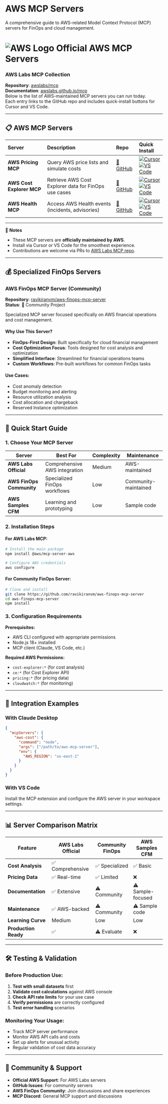 # AWS MCP Servers

A comprehensive guide to AWS-related Model Context Protocol (MCP) servers for FinOps and cloud management.

# ![AWS Logo](https://www.vectorlogo.zone/logos/amazon_aws/amazon_aws-icon.svg) Official AWS MCP Servers

### AWS Labs MCP Collection
**Repository**: [awslabs/mcp](https://github.com/awslabs/mcp)  
**Documentation**: [awslabs.github.io/mcp](https://awslabs.github.io/mcp/)  
Below is the list of AWS-maintained MCP servers you can run today.  
Each entry links to the GitHub repo and includes quick-install buttons for Cursor and VS Code.

---

## 📋 AWS MCP Servers

| Server | Description | Repo | Quick Install |
|:------|:------------|:-----|:--------------|
| **AWS Pricing MCP** | Query AWS price lists and simulate costs | [🔗 GitHub](https://github.com/awslabs/mcp/tree/main/src/aws-pricing-mcp-server) | [![Cursor](https://img.shields.io/badge/Install-Cursor-blue?logo=cursor&logoColor=white)](https://cursor.sh/mcp?source=https://github.com/awslabs/mcp/tree/main/src/aws-pricing-mcp-server) <br> [![VS Code](https://img.shields.io/badge/Install-VS%20Code-green?logo=visualstudiocode&logoColor=white)](https://marketplace.visualstudio.com/items?itemName=AWS.aws-pricing-mcp) |
| **AWS Cost Explorer MCP** | Retrieve AWS Cost Explorer data for FinOps use cases | [🔗 GitHub](https://github.com/awslabs/mcp/tree/main/src/aws-ce-mcp-server) | [![Cursor](https://img.shields.io/badge/Install-Cursor-blue?logo=cursor&logoColor=white)](https://cursor.sh/mcp?source=https://github.com/awslabs/mcp/tree/main/src/aws-ce-mcp-server) <br> [![VS Code](https://img.shields.io/badge/Install-VS%20Code-green?logo=visualstudiocode&logoColor=white)](https://marketplace.visualstudio.com/items?itemName=AWS.aws-ce-mcp) |
| **AWS Health MCP** | Access AWS Health events (incidents, advisories) | [🔗 GitHub](https://github.com/awslabs/mcp/tree/main/src/aws-health-mcp-server) | [![Cursor](https://img.shields.io/badge/Install-Cursor-blue?logo=cursor&logoColor=white)](https://cursor.sh/mcp?source=https://github.com/awslabs/mcp/tree/main/src/aws-health-mcp-server) <br> [![VS Code](https://img.shields.io/badge/Install-VS%20Code-green?logo=visualstudiocode&logoColor=white)](https://marketplace.visualstudio.com/items?itemName=AWS.aws-health-mcp) |

---

📝 **Notes**
- These MCP servers are **officially maintained by AWS**.  
- Install via Cursor or VS Code for the smoothest experience.  
- Contributions are welcome via PRs to [AWS Labs MCP repo](https://github.com/awslabs/mcp). 
---

## 💰 Specialized FinOps Servers

### AWS FinOps MCP Server (Community)
**Repository**: [ravikiranvm/aws-finops-mcp-server](https://github.com/ravikiranvm/aws-finops-mcp-server)  
**Status**: 🧪 Community Project

Specialized MCP server focused specifically on AWS financial operations and cost management.

#### Why Use This Server?
- **FinOps-First Design**: Built specifically for cloud financial management
- **Cost Optimization Focus**: Tools designed for cost analysis and optimization
- **Simplified Interface**: Streamlined for financial operations teams
- **Custom Workflows**: Pre-built workflows for common FinOps tasks

#### Use Cases:
- Cost anomaly detection
- Budget monitoring and alerting
- Resource utilization analysis
- Cost allocation and chargeback
- Reserved Instance optimization

---


## 🚀 Quick Start Guide

### 1. Choose Your MCP Server

| Server | Best For | Complexity | Maintenance |
|--------|----------|------------|-------------|
| **AWS Labs Official** | Comprehensive AWS integration | Medium | AWS-maintained |
| **AWS FinOps Community** | Specialized FinOps workflows | Low | Community-maintained |
| **AWS Samples CFM** | Learning and prototyping | Low | Sample code |

### 2. Installation Steps

#### For AWS Labs MCP:
```bash
# Install the main package
npm install @aws/mcp-server-aws

# Configure AWS credentials
aws configure
```

#### For Community FinOps Server:
```bash
# Clone and install
git clone https://github.com/ravikiranvm/aws-finops-mcp-server
cd aws-finops-mcp-server
npm install
```

### 3. Configuration Requirements

**Prerequisites:**
- AWS CLI configured with appropriate permissions
- Node.js 18+ installed
- MCP client (Claude, VS Code, etc.)

**Required AWS Permissions:**
- `cost-explorer:*` (for cost analysis)
- `ce:*` (for Cost Explorer API)
- `pricing:*` (for pricing data)
- `cloudwatch:*` (for monitoring)

---



## 🔧 Integration Examples

### With Claude Desktop
```json
{
  "mcpServers": {
    "aws-cost": {
      "command": "node",
      "args": ["/path/to/aws-mcp-server"],
      "env": {
        "AWS_REGION": "us-east-1"
      }
    }
  }
}
```

### With VS Code
Install the MCP extension and configure the AWS server in your workspace settings.

---

## 📊 Server Comparison Matrix

| Feature | AWS Labs Official | Community FinOps | AWS Samples CFM |
|---------|-------------------|------------------|-----------------|
| **Cost Analysis** | ✅ Comprehensive | ✅ Specialized | ✅ Basic |
| **Pricing Data** | ✅ Real-time | ✅ Limited | ❌ |
| **Documentation** | ✅ Extensive | ⚠️ Community | ⚠️ Sample-focused |
| **Maintenance** | ✅ AWS-backed | ⚠️ Community | ⚠️ Sample code |
| **Learning Curve** | Medium | Low | Low |
| **Production Ready** | ✅ | ⚠️ Evaluate | ❌ |

---

## 🛠️ Testing & Validation

### Before Production Use:
1. **Test with small datasets** first
2. **Validate cost calculations** against AWS console
3. **Check API rate limits** for your use case
4. **Verify permissions** are correctly configured
5. **Test error handling** scenarios

### Monitoring Your Usage:
- Track MCP server performance
- Monitor AWS API calls and costs
- Set up alerts for unusual activity
- Regular validation of cost data accuracy

---



## 🤝 Community & Support

- **Official AWS Support**: For AWS Labs servers
- **GitHub Issues**: For community servers
- **AWS FinOps Community**: Join discussions and share experiences
- **MCP Discord**: General MCP support and discussions


